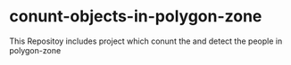 # conunt-objects-in-polygon-zone
This Repositoy includes project which conunt the and detect the people in polygon-zone
